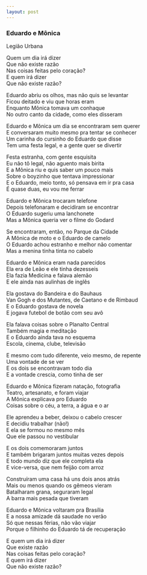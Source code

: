 ```yaml
---
layout: post
---
```



### Eduardo e Mônica
Legião Urbana

Quem um dia irá dizer<br>
Que não existe razão<br>
Nas coisas feitas pelo coração?<br>
E quem irá dizer<br>
Que não existe razão?<br>

Eduardo abriu os olhos, mas não quis se levantar<br>
Ficou deitado e viu que horas eram<br>
Enquanto Mônica tomava um conhaque<br>
No outro canto da cidade, como eles disseram<br>

Eduardo e Mônica um dia se encontraram sem querer<br>
E conversaram muito mesmo pra tentar se conhecer<br>
Um carinha do cursinho do Eduardo que disse<br>
Tem uma festa legal, e a gente quer se divertir<br>

Festa estranha, com gente esquisita<br>
Eu não tô legal, não aguento mais birita<br>
E a Mônica riu e quis saber um pouco mais<br>
Sobre o boyzinho que tentava impressionar<br>
E o Eduardo, meio tonto, só pensava em ir pra casa<br>
É quase duas, eu vou me ferrar<br>

Eduardo e Mônica trocaram telefone<br>
Depois telefonaram e decidiram se encontrar<br>
O Eduardo sugeriu uma lanchonete<br>
Mas a Mônica queria ver o filme do Godard<br>

Se encontraram, então, no Parque da Cidade<br>
A Mônica de moto e o Eduardo de camelo<br>
O Eduardo achou estranho e melhor não comentar<br>
Mas a menina tinha tinta no cabelo<br>

Eduardo e Mônica eram nada parecidos<br>
Ela era de Leão e ele tinha dezesseis<br>
Ela fazia Medicina e falava alemão<br>
E ele ainda nas aulinhas de inglês<br>

Ela gostava do Bandeira e do Bauhaus<br>
Van Gogh e dos Mutantes, de Caetano e de Rimbaud<br>
E o Eduardo gostava de novela<br>
E jogava futebol de botão com seu avô<br>

Ela falava coisas sobre o Planalto Central<br>
Também magia e meditação<br>
E o Eduardo ainda tava no esquema<br>
Escola, cinema, clube, televisão<br>

E mesmo com tudo diferente, veio mesmo, de repente<br>
Uma vontade de se ver<br>
E os dois se encontravam todo dia<br>
E a vontade crescia, como tinha de ser<br>

Eduardo e Mônica fizeram natação, fotografia<br>
Teatro, artesanato, e foram viajar<br>
A Mônica explicava pro Eduardo<br>
Coisas sobre o céu, a terra, a água e o ar<br>

Ele aprendeu a beber, deixou o cabelo crescer<br>
E decidiu trabalhar (não!)<br>
E ela se formou no mesmo mês<br>
Que ele passou no vestibular<br>

E os dois comemoraram juntos<br>
E também brigaram juntos muitas vezes depois<br>
E todo mundo diz que ele completa ela<br>
E vice-versa, que nem feijão com arroz<br>

Construíram uma casa há uns dois anos atrás<br>
Mais ou menos quando os gêmeos vieram<br>
Batalharam grana, seguraram legal<br>
A barra mais pesada que tiveram<br>

Eduardo e Mônica voltaram pra Brasília<br>
E a nossa amizade dá saudade no verão<br>
Só que nessas férias, não vão viajar<br>
Porque o filhinho do Eduardo tá de recuperação<br>

E quem um dia irá dizer<br>
Que existe razão<br>
Nas coisas feitas pelo coração?<br>
E quem irá dizer<br>
Que não existe razão?<br>
